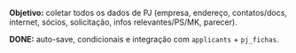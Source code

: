 **Objetivo:** coletar todos os dados de PJ (empresa, endereço, contatos/docs, internet, sócios, solicitação, infos relevantes/PS/MK, parecer).

**DONE:** auto-save, condicionais e integração com `applicants` + `pj_fichas`.
